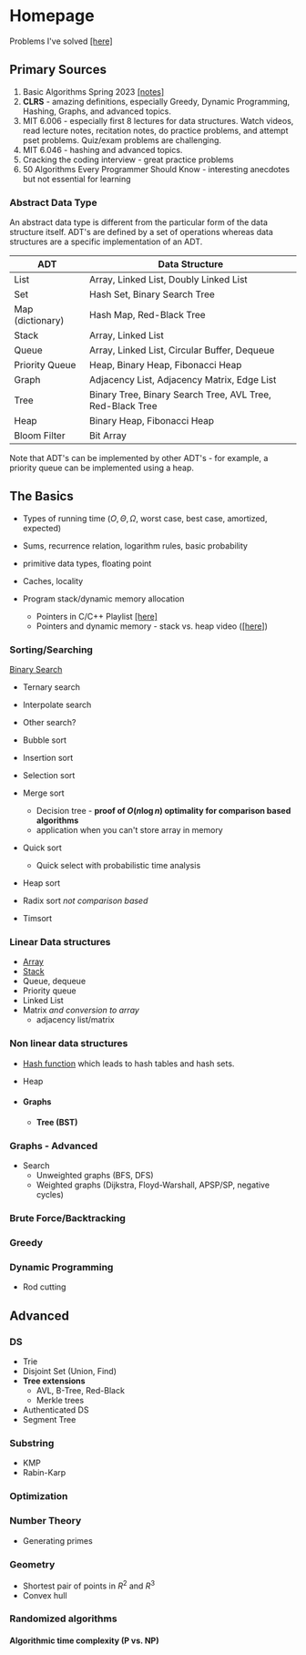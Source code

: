 # Homepage

Problems I've solved [[here]](/problems/homepage.md)

## Primary Sources

1. Basic Algorithms Spring 2023 [[notes]](https://masdranif.notion.site/Basic-Algorithms-Spring-23-0fdc855b62e94371884c19aca4354412)
2. **CLRS** - amazing definitions, especially Greedy, Dynamic Programming, Hashing, Graphs, and advanced topics.
3. MIT 6.006 - especially first 8 lectures for data structures. Watch videos, read lecture notes, recitation notes, do practice problems, and attempt pset problems. Quiz/exam problems are challenging.
4. MIT 6.046 - hashing and advanced topics.
5. Cracking the coding interview - great practice problems
6. 50 Algorithms Every Programmer Should Know - interesting anecdotes but not essential for learning

### Abstract Data Type

An abstract data type is different from the particular form of the data structure itself. ADT's are defined by a set of operations whereas data structures are a specific implementation of an ADT.

| ADT | Data Structure |
| -----| --------------------- |
| List | Array, Linked List, Doubly Linked List|
| Set | Hash Set, Binary Search Tree|
| Map (dictionary) | Hash Map, Red-Black Tree|
| Stack| Array, Linked List|
| Queue | Array, Linked List, Circular Buffer, Dequeue|
| Priority Queue | Heap, Binary Heap, Fibonacci Heap|
| Graph | Adjacency List, Adjacency Matrix, Edge List|
| Tree | Binary Tree, Binary Search Tree, AVL Tree, Red-Black Tree|
| Heap | Binary Heap, Fibonacci Heap|
| Bloom Filter | Bit Array|

Note that ADT's can be implemented by other ADT's - for example, a priority queue can be implemented using a heap.

## The Basics

- Types of running time ($O, \Theta, \Omega$, worst case, best case, amortized, expected)
- Sums, recurrence relation, logarithm rules, basic probability
- primitive data types, floating point

- Caches, locality
- Program stack/dynamic memory allocation
  - Pointers in C/C++ Playlist [[here]](https://www.youtube.com/playlist?list=PL2_aWCzGMAwLZp6LMUKI3cc7pgGsasm2_)
  - Pointers and dynamic memory - stack vs. heap video ([[here]](https://www.youtube.com/watch?v=_8-ht2AKyH4&ab_channel=mycodeschool))
  
### Sorting/Searching

[Binary Search](binary_search.md)

- Ternary search
- Interpolate search
- Other search?

- Bubble sort
- Insertion sort
- Selection sort
- Merge sort
  - Decision tree - **proof of $O(n \log n)$ optimality for comparison based algorithms**
  - application when you can't store array in memory
- Quick sort
  - Quick select with probabilistic time analysis
- Heap sort

- Radix sort *not comparison based*

- Timsort

### Linear Data structures

- [Array](array.md)
- [Stack](stack.md)
- Queue, dequeue
- Priority queue
- Linked List
- Matrix *and conversion to array*
  - adjacency list/matrix

### Non linear data structures

- [Hash function](hash_function.md) which leads to hash tables and hash sets.
- Heap

- #### Graphs

  - **Tree (BST)**

### Graphs - Advanced

- Search
  - Unweighted graphs (BFS, DFS)
  - Weighted graphs (Dijkstra, Floyd-Warshall, APSP/SP, negative cycles)

### Brute Force/Backtracking

### Greedy

### Dynamic Programming

- Rod cutting

## Advanced

### DS

- Trie
- Disjoint Set (Union, Find)
- **Tree extensions**
  - AVL, B-Tree, Red-Black
  - Merkle trees
- Authenticated DS
- Segment Tree

### Substring

- KMP
- Rabin-Karp

### Optimization

### Number Theory

- Generating primes

### Geometry

- Shortest pair of points in $R^2$ and $R^3$
- Convex hull

### Randomized algorithms

#### Algorithmic time complexity (P vs. NP)
